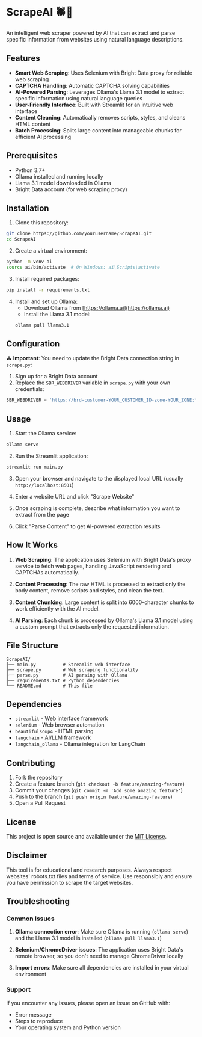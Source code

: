 # ScrapeAI 🕷️🤖

An intelligent web scraper powered by AI that can extract and parse specific information from websites using natural language descriptions.

## Features

- **Smart Web Scraping**: Uses Selenium with Bright Data proxy for reliable web scraping
- **CAPTCHA Handling**: Automatic CAPTCHA solving capabilities
- **AI-Powered Parsing**: Leverages Ollama's Llama 3.1 model to extract specific information using natural language queries
- **User-Friendly Interface**: Built with Streamlit for an intuitive web interface
- **Content Cleaning**: Automatically removes scripts, styles, and cleans HTML content
- **Batch Processing**: Splits large content into manageable chunks for efficient AI processing

## Prerequisites

- Python 3.7+
- Ollama installed and running locally
- Llama 3.1 model downloaded in Ollama
- Bright Data account (for web scraping proxy)

## Installation

1. Clone this repository:
```bash
git clone https://github.com/yourusername/ScrapeAI.git
cd ScrapeAI
```

2. Create a virtual environment:
```bash
python -m venv ai
source ai/bin/activate  # On Windows: ai\Scripts\activate
```

3. Install required packages:
```bash
pip install -r requirements.txt
```

4. Install and set up Ollama:
   - Download Ollama from [https://ollama.ai](https://ollama.ai)
   - Install the Llama 3.1 model:
   ```bash
   ollama pull llama3.1
   ```

## Configuration

⚠️ **Important**: You need to update the Bright Data connection string in `scrape.py`:

1. Sign up for a Bright Data account
2. Replace the `SBR_WEBDRIVER` variable in `scrape.py` with your own credentials:
```python
SBR_WEBDRIVER = 'https://brd-customer-YOUR_CUSTOMER_ID-zone-YOUR_ZONE:YOUR_PASSWORD@brd.superproxy.io:9515'
```

## Usage

1. Start the Ollama service:
```bash
ollama serve
```

2. Run the Streamlit application:
```bash
streamlit run main.py
```

3. Open your browser and navigate to the displayed local URL (usually `http://localhost:8501`)

4. Enter a website URL and click "Scrape Website"

5. Once scraping is complete, describe what information you want to extract from the page

6. Click "Parse Content" to get AI-powered extraction results

## How It Works

1. **Web Scraping**: The application uses Selenium with Bright Data's proxy service to fetch web pages, handling JavaScript rendering and CAPTCHAs automatically.

2. **Content Processing**: The raw HTML is processed to extract only the body content, remove scripts and styles, and clean the text.

3. **Content Chunking**: Large content is split into 6000-character chunks to work efficiently with the AI model.

4. **AI Parsing**: Each chunk is processed by Ollama's Llama 3.1 model using a custom prompt that extracts only the requested information.

## File Structure

```
ScrapeAI/
├── main.py          # Streamlit web interface
├── scrape.py        # Web scraping functionality
├── parse.py         # AI parsing with Ollama
├── requirements.txt # Python dependencies
└── README.md        # This file
```

## Dependencies

- `streamlit` - Web interface framework
- `selenium` - Web browser automation
- `beautifulsoup4` - HTML parsing
- `langchain` - AI/LLM framework
- `langchain_ollama` - Ollama integration for LangChain

## Contributing

1. Fork the repository
2. Create a feature branch (`git checkout -b feature/amazing-feature`)
3. Commit your changes (`git commit -m 'Add some amazing feature'`)
4. Push to the branch (`git push origin feature/amazing-feature`)
5. Open a Pull Request

## License

This project is open source and available under the [MIT License](LICENSE).

## Disclaimer

This tool is for educational and research purposes. Always respect websites' robots.txt files and terms of service. Use responsibly and ensure you have permission to scrape the target websites.

## Troubleshooting

### Common Issues

1. **Ollama connection error**: Make sure Ollama is running (`ollama serve`) and the Llama 3.1 model is installed (`ollama pull llama3.1`)

2. **Selenium/ChromeDriver issues**: The application uses Bright Data's remote browser, so you don't need to manage ChromeDriver locally

3. **Import errors**: Make sure all dependencies are installed in your virtual environment

### Support

If you encounter any issues, please open an issue on GitHub with:
- Error message
- Steps to reproduce
- Your operating system and Python version
